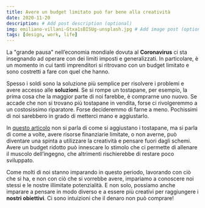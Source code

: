 ```yaml
---
title: Avere un budget limitato può far bene alla creatività
date: 2020-11-20
description: # Add post description (optional)
img: emiliano-villani-Gtxa1sBISUg-unsplash.jpg # Add image post (optional)
tags: [design, work, life]
---
```


La "grande pausa" nell’economia mondiale dovuta al **Coronavirus** ci sta insegnando ad operare con dei limiti imposti e generalizzati. In particolare, è un momento in cui tanti imprenditori si ritrovano con un budget limitato e sono costretti a fare con quel che hanno. 

Spesso i soldi sono la soluzione più semplice per risolvere i problemi e avere accesso alle **soluzioni**. Se si rompe un tostapane, per esempio, la prima cosa che la maggior parte di noi farebbe, è comprarne uno nuovo. Se accade che non si trovano più tostapane in vendita, forse ci rivolgeremmo a un costosissimo riparatore. Forse decideremmo di farne a meno. Pochissimi di noi sarebbero in grado di metterci mano e aggiustarlo.

In [questo articolo](https://www.forbes.com/sites/maryjuetten/2020/11/19/working-with-what-we-have/?sh=2fe693da704f) non si parla di come si aggiustano i tostapane, ma si parla di come a volte, avere risorse finanziarie limitate, o non averne, può diventare una spinta a utilizzare la creatività e pensare fuori dagli schemi. Avere un budget ridotto può innescare lo stimolo che ci permette di allenare il muscolo dell’ingegno, che altrimenti rischierebbe di restare poco sviluppato.

Come molti di noi stanno imparando in questo periodo, lavorando con ciò che si ha, e non con ciò che si vorrebbe avere, impariamo a conoscere noi stessi e le nostre illimitate potenzialità. E non solo, possiamo anche imparare a pensare in modo diverso e a essere più creativi per raggiungere i **nostri obiettivi**. Ci sono intuizioni che il denaro non può comprare!